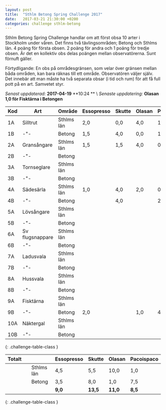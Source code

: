 ```yaml
---
layout: post
title:  "Sthlm Betong Spring Challenge 2017"
date:   2017-03-21 21:30:00 +0200
categories: challenge sthlm-betong
---
```


Sthlm Betong Spring Challenge handlar om att först obsa 10 arter i Stockholm under våren. Det finns två tävlingsområden; Betong och Sthlms län. 4 poäng för första obsen. 2 poäng för andra och 1 poäng för tredje obsen. Är det en kollektiv obs delas poängen mellan observatörerna. Sunt förnuft gäller.

Förtydligande: En obs på områdesgränsen, som velar över gränsen mellan båda områden, kan bara räknas till ett område. Observatören väljer själv. Det innebär att man måste ha två separata obsar (i tid och rum) för att få full pott på en art. Samvetet styr.

*Senast* *uppdaterad:* **2017-04-19** **10:24 ** \\
*Senaste* *uppdatering:* **Olasan 1,0 för Fisktärna i Betongen**

| Kod | Art         | Område     | Essopresso | Skutte | Olasan | Pacoispaco |
| --- | ----------- | ---------- | ---------- | ------ | ------ | ---------- |
| 1A  | Silltrut    | Sthlms län | 2,0        | 0,0    | 4,0    | 1,0        |
| 1B  |    -"-      | Betong     | 1,5        | 4,0    | 0,0    | 1,5        |
| 2A  | Gransångare | Sthlms län | 1,5        | 1,5    | 4,0    | 0,0        |
| 2B  |    -"-      | Betong     |            |        |        |            |
| 3A  | Tornseglare | Sthlms län |            |        |        |            |
| 3B  |    -"-      | Betong     |            |        |        |            |
| 4A  | Sädesärla   | Sthlms län | 1,0        | 4,0    | 2,0    | 0,0        |
| 4B  |    -"-      | Betong     |            | 4,0    |        | 2,0        |
| 5A  | Lövsångare  | Sthlms län |            |        |        |            |
| 5B  |    -"-      | Betong     |            |        |        |            |
| 6A  | Sv flugsnappare  | Sthlms län |            |        |        |            |
| 6B  |    -"-           | Betong     |            |        |        |            |
| 7A  | Ladusvala   | Sthlms län |            |        |        |            |
| 7B  |    -"-      | Betong     |            |        |        |            |
| 8A  | Hussvala    | Sthlms län |            |        |        |            |
| 8B  |    -"-      | Betong     |            |        |        |            |
| 9A  | Fisktärna   | Sthlms län |            |        |        |            |
| 9B  |    -"-      | Betong     | 2,0        |        | 1,0    | 4,0        |
| 10A | Näktergal   | Sthlms län |            |        |        |            |
| 10B |    -"-      | Betong     |            |        |        |            |
{: .challenge-table-class }

| Totalt  |         |            | Essopresso | Skutte | Olasan | Pacoispaco |
| ------- | ------- | ---------- | ---------- | ------ | ------ | ---------- |
|         |         | Sthlms län |  4,5       |  5,5   | 10,0   |  1,0       |
|         |         | Betong     |  3,5       |  8,0   |  1,0   |  7,5       |
|         |         |            |  **9,0**   | **13,5** | **11,0** | **8,5**  |
{: .challenge-table-class }
